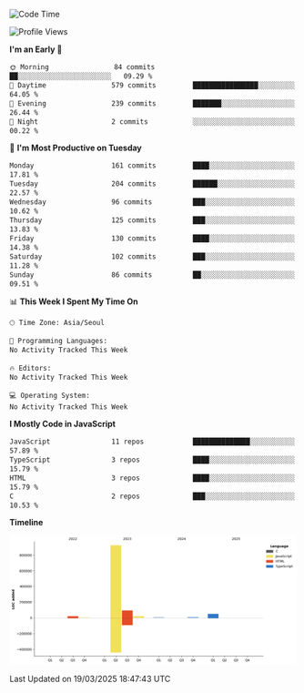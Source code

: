 <!--START_SECTION:waka-->
![Code Time](http://img.shields.io/badge/Code%20Time-131%20hrs%204%20mins-blue)

![Profile Views](http://img.shields.io/badge/Profile%20Views-21-blue)

**I'm an Early 🐤** 

```text
🌞 Morning                84 commits          ██░░░░░░░░░░░░░░░░░░░░░░░   09.29 % 
🌆 Daytime                579 commits         ████████████████░░░░░░░░░   64.05 % 
🌃 Evening                239 commits         ███████░░░░░░░░░░░░░░░░░░   26.44 % 
🌙 Night                  2 commits           ░░░░░░░░░░░░░░░░░░░░░░░░░   00.22 % 
```
📅 **I'm Most Productive on Tuesday** 

```text
Monday                   161 commits         ████░░░░░░░░░░░░░░░░░░░░░   17.81 % 
Tuesday                  204 commits         ██████░░░░░░░░░░░░░░░░░░░   22.57 % 
Wednesday                96 commits          ███░░░░░░░░░░░░░░░░░░░░░░   10.62 % 
Thursday                 125 commits         ███░░░░░░░░░░░░░░░░░░░░░░   13.83 % 
Friday                   130 commits         ████░░░░░░░░░░░░░░░░░░░░░   14.38 % 
Saturday                 102 commits         ███░░░░░░░░░░░░░░░░░░░░░░   11.28 % 
Sunday                   86 commits          ██░░░░░░░░░░░░░░░░░░░░░░░   09.51 % 
```


📊 **This Week I Spent My Time On** 

```text
🕑︎ Time Zone: Asia/Seoul

💬 Programming Languages: 
No Activity Tracked This Week

🔥 Editors: 
No Activity Tracked This Week

💻 Operating System: 
No Activity Tracked This Week
```

**I Mostly Code in JavaScript** 

```text
JavaScript               11 repos            ██████████████░░░░░░░░░░░   57.89 % 
TypeScript               3 repos             ████░░░░░░░░░░░░░░░░░░░░░   15.79 % 
HTML                     3 repos             ████░░░░░░░░░░░░░░░░░░░░░   15.79 % 
C                        2 repos             ███░░░░░░░░░░░░░░░░░░░░░░   10.53 % 
```



**Timeline**

![Lines of Code chart](https://raw.githubusercontent.com/project-dy/project-dy/main/assets/bar_graph.png)


 Last Updated on 19/03/2025 18:47:43 UTC
<!--END_SECTION:waka-->
